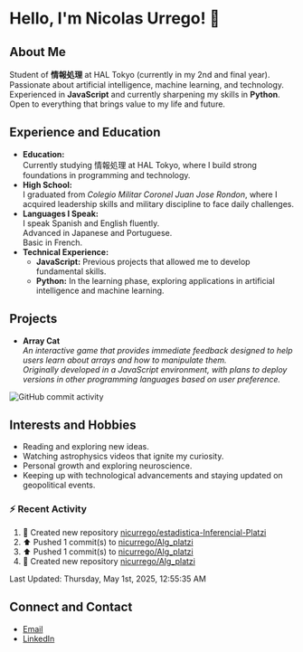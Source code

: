 
# Hello, I'm Nicolas Urrego! 👋

## About Me
Student of **情報処理** at HAL Tokyo (currently in my 2nd and final year).  
Passionate about artificial intelligence, machine learning, and technology.  
Experienced in **JavaScript** and currently sharpening my skills in **Python**.  
Open to everything that brings value to my life and future.

## Experience and Education
- **Education:**  
  Currently studying 情報処理 at HAL Tokyo, where I build strong foundations in programming and technology.
- **High School:**  
  I graduated from *Colegio Militar Coronel Juan Jose Rondon*, where I acquired leadership skills and military discipline to face daily challenges.
- **Languages I Speak:**  
  I speak Spanish and English fluently.  
  Advanced in Japanese and Portuguese.  
  Basic in French.
- **Technical Experience:**  
  - **JavaScript:** Previous projects that allowed me to develop fundamental skills.  
  - **Python:** In the learning phase, exploring applications in artificial intelligence and machine learning.

## Projects
- **Array Cat**  
  *An interactive game that provides immediate feedback designed to help users learn about arrays and how to manipulate them.  
  Originally developed in a JavaScript environment, with plans to deploy versions in other programming languages based on user preference.*

![GitHub commit activity](https://img.shields.io/github/commit-activity/m/nicurrego/ArrayGame)
## Interests and Hobbies
- Reading and exploring new ideas.
- Watching astrophysics videos that ignite my curiosity.
- Personal growth and exploring neuroscience.
- Keeping up with technological advancements and staying updated on geopolitical events.

### :zap: Recent Activity
<!--RECENT_ACTIVITY:start-->
1. 📔 Created new repository [nicurrego/estadistica-Inferencial-Platzi](https://github.com/nicurrego/estadistica-Inferencial-Platzi)<br>
2. ⬆️ Pushed 1 commit(s) to [nicurrego/Alg_platzi](https://github.com/nicurrego/Alg_platzi)<br>
3. ⬆️ Pushed 1 commit(s) to [nicurrego/Alg_platzi](https://github.com/nicurrego/Alg_platzi)<br>
4. 📔 Created new repository [nicurrego/Alg_platzi](https://github.com/nicurrego/Alg_platzi)<br>
<!--RECENT_ACTIVITY:end-->

<!--RECENT_ACTIVITY:last_update-->
Last Updated: Thursday, May 1st, 2025, 12:55:35 AM
<!--RECENT_ACTIVITY:last_update_end-->

## Connect and Contact
- [Email](mailto:nicurrego+github@gmail.com)  
- [LinkedIn](https://www.linkedin.com/in/nicolasurregodiaz)




